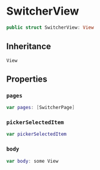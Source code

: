 # SwitcherView

``` swift
public struct SwitcherView: View
```

## Inheritance

`View`

## Properties

### `pages`

``` swift
var pages: [SwitcherPage]
```

### `pickerSelectedItem`

``` swift
var pickerSelectedItem
```

### `body`

``` swift
var body: some View
```
